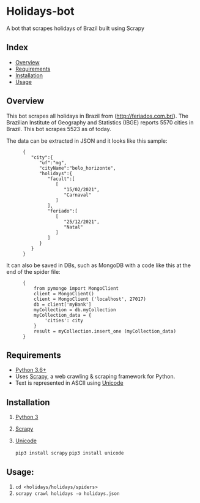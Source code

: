 # Holidays-bot
A bot that scrapes holidays of Brazil built using Scrapy

## Index
+ [Overview](#overview)
+ [Requirements](#requirements)
+ [Installation](#installation)
+ [Usage](#usage)

## Overview<a name="overview"></a>
This bot scrapes all holidays in Brazil from (http://feriados.com.br/).
The Brazilian Institute of Geography and Statistics (IBGE) reports 5570 cities in Brazil. This bot scrapes 5523 as of today.

The data can be extracted in JSON and it looks like this sample:

```
      {
         "city":{
            "uf":"mg",
            "cityName":"belo_horizonte",
            "holidays":{
               "facult":[
                  [
                     "15/02/2021",
                     "Carnaval"
                  ]
               ],
               "feriado":[
                  [
                     "25/12/2021",
                     "Natal"
                  ]
               ]
            }
         }
      }
```

It can also be saved in DBs, such as MongoDB with a code like this at the end of the spider file:

```
      {
          from pymongo import MongoClient
          client = MongoClient()
          client = MongoClient ('localhost', 27017)
          db = client['myBank']
          myCollection = db.myCollection
          myCollection_data = {
              'cities': city
          }
          result = myCollection.insert_one (myCollection_data)
      }
```

## Requirements<a name="requirements"></a>
+ [Python 3.6+](https://www.python.org/)
+ Uses [Scrapy](https://github.com/scrapy/scrapy), a web crawling & scraping framework for Python.
+ Text is represented in ASCII using [Unicode](https://pypi.org/project/Unidecode/)

## Installation<a name="installation"></a>
1. [Python 3](https://www.python.org/)
2. [Scrapy](https://scrapy.org/) 
3. [Unicode](https://pypi.org/project/Unidecode/)

   `pip3 install scrapy`
   `pip3 install unicode`

## Usage<a name="usage"></a>:
1. `cd <holidays/holidays/spiders>`
2. `scrapy crawl holidays -o holidays.json`
